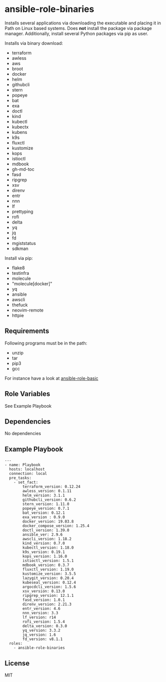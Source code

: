 ansible-role-binaries
=========

Installs several applications via downloading the executable and placing it in Path on Linux based systems. Does **not** install the package via package manager. Additionally, install several Python packages via pip as user.

Installs via binary download:

- terraform
- awless
- aws
- broot
- docker
- helm
- githubcli
- stern
- popeye
- bat
- exa
- doctl
- kind
- kubectl
- kubectx
- kubens
- k9s
- fluxctl
- kustomize
- kops
- istioctl
- mdbook
- gh-md-toc
- fasd
- ripgrep
- xsv
- direnv
- entr
- nnn
- lf
- prettyping
- rofi
- delta
- yq
- jq
- fd
- mgiststatus
- sdkman

Install via pip:

- flake8
- testinfra
- molecule
- "molecule[docker]"
- yq
- ansible
- awscli
- thefuck
- neovim-remote
- httpie


Requirements
------------

Following programs must be in the path:

- unzip
- tar
- pip3
- gcc

For instance have a look at [ansible-role-basic](https://github.com/Allaman/ansible-role-basic)

Role Variables
--------------

See Example Playbook

Dependencies
------------

No dependencies

Example Playbook
----------------

```
---
- name: Playbook
  hosts: localhost
  connection: local
  pre_tasks:
    - set_fact:
        terraform_version: 0.12.24
        awless_version: 0.1.11
        helm_version: 3.1.1
        githubcli_version: 0.6.2
        stern_version: 1.11.0
        popeye_version: 0.7.1
        bat_version: 0.12.1
        exa_version : 0.9.0
        docker_version: 19.03.8
        docker_compose_version: 1.25.4
        doctl_version: 1.39.0
        ansible_ver: 2.9.6
        awscli_version: 1.18.2
        kind_version: 0.7.0
        kubectl_version: 1.18.0
        k9s_version: 0.19.1
        kops_version: 1.16.0
        istioctl_version: 1.5.1
        mdbook_version: 0.3.7
        fluxctl_version: 1.19.0
        kustomize_version: 3.5.5
        lazygit_version: 0.20.4
        kubeseal_version: 0.12.4
        argocdcli_version: 1.5.6
        xsv_version: 0.13.0
        ripgrep_version: 12.1.1
        fasd_version: 1.0.1
        direnv_version: 2.21.3
        entr_version: 4.6
        nnn_version: 3.3
        lf_version: r14
        rofi_version: 1.5.4
        delta_version: 0.3.0
        yq_version: 3.3.2
        jq_version: 1.6
        fd_version: v8.1.1
  roles:
    - ansible-role-binaries
```

License
-------

MIT
